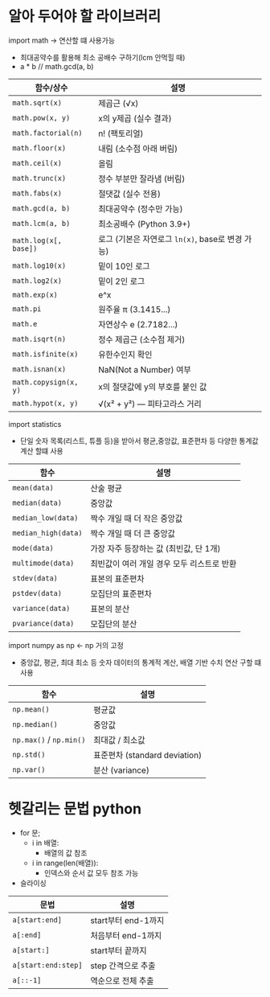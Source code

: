 # 알아 두어야 할 라이브러리 
import math -> 연산할 떄 사용가능
- 최대공약수를 활용해 최소 공배수 구하기(lcm 안먹힐 때)
- a * b // math.gcd(a, b)

| 함수/상수                 | 설명                                 |
| --------------------- | ---------------------------------- |
| `math.sqrt(x)`        | 제곱근 (√x)                           |
| `math.pow(x, y)`      | x의 y제곱 (실수 결과)                     |
| `math.factorial(n)`   | n! (팩토리얼)                          |
| `math.floor(x)`       | 내림 (소수점 아래 버림)                     |
| `math.ceil(x)`        | 올림                                 |
| `math.trunc(x)`       | 정수 부분만 잘라냄 (버림)                    |
| `math.fabs(x)`        | 절댓값 (실수 전용)                        |
| `math.gcd(a, b)`      | 최대공약수 (정수만 가능)                     |
| `math.lcm(a, b)`      | 최소공배수 (Python 3.9+)                |
| `math.log(x[, base])` | 로그 (기본은 자연로그 `ln(x)`, base로 변경 가능) |
| `math.log10(x)`       | 밑이 10인 로그                          |
| `math.log2(x)`        | 밑이 2인 로그                           |
| `math.exp(x)`         | e^x                                |
| `math.pi`             | 원주율 π (3.1415...)                  |
| `math.e`              | 자연상수 e (2.7182...)                 |
| `math.isqrt(n)`       | 정수 제곱근 (소수점 제거)                    |
| `math.isfinite(x)`    | 유한수인지 확인                           |
| `math.isnan(x)`       | NaN(Not a Number) 여부               |
| `math.copysign(x, y)` | x의 절댓값에 y의 부호를 붙인 값                |
| `math.hypot(x, y)`    | √(x² + y²) — 피타고라스 거리              |


import statistics

- 단일 숫자 목록(리스트, 튜플 등)을 받아서 평균,중앙값, 표준편차 등 다양한 통계값 계산 할떄 사용


| 함수                  | 설명                       |
| ------------------- | ------------------------ |
| `mean(data)`        | 산술 평균                    |
| `median(data)`      | 중앙값                      |
| `median_low(data)`  | 짝수 개일 때 더 작은 중앙값         |
| `median_high(data)` | 짝수 개일 때 더 큰 중앙값          |
| `mode(data)`        | 가장 자주 등장하는 값 (최빈값, 단 1개) |
| `multimode(data)`   | 최빈값이 여러 개일 경우 모두 리스트로 반환 |
| `stdev(data)`       | 표본의 표준편차                 |
| `pstdev(data)`      | 모집단의 표준편차                |
| `variance(data)`    | 표본의 분산                   |
| `pvariance(data)`   | 모집단의 분산                  |



import numpy as np <- np 거의 고정

- 중앙값, 평균, 최대 최소 등 숫자 데이터의 통계적 계산, 배열 기반 수치 연산 구할 떄 사용

| 함수                            | 설명                        |
| ----------------------------- | ------------------------- |
| `np.mean()`                   | 평균값                       |
| `np.median()`                 | 중앙값                       |
| `np.max()` / `np.min()`       | 최대값 / 최소값                 |
| `np.std()`                    | 표준편차 (standard deviation) |
| `np.var()`                    | 분산 (variance)             |

# 헷갈리는 문법 python
- for 문;
  - i in 배열:
    - 배열의 값 참조
  - i in range(len(배열)):
    - 인덱스와 순서 값 모두 참조 가능
- 슬라이싱

| 문법                  | 설명              |
| ------------------- | --------------- |
| `a[start:end]`      | start부터 end-1까지 |
| `a[:end]`           | 처음부터 end-1까지    |
| `a[start:]`         | start부터 끝까지     |
| `a[start:end:step]` | step 간격으로 추출    |
| `a[::-1]`           | 역순으로 전체 추출      |



